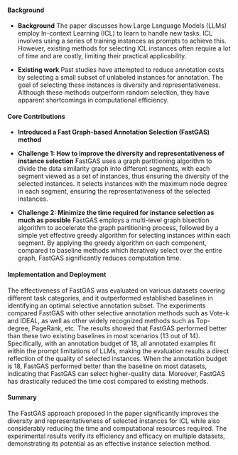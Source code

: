 #### Background
- **Background**
The paper discusses how Large Language Models (LLMs) employ In-context Learning (ICL) to learn to handle new tasks. ICL involves using a series of training instances as prompts to achieve this. However, existing methods for selecting ICL instances often require a lot of time and are costly, limiting their practical applicability.

- **Existing work**
Past studies have attempted to reduce annotation costs by selecting a small subset of unlabeled instances for annotation. The goal of selecting these instances is diversity and representativeness. Although these methods outperform random selection, they have apparent shortcomings in computational efficiency.

#### Core Contributions
  - **Introduced a Fast Graph-based Annotation Selection (FastGAS) method**
  - **Challenge 1: How to improve the diversity and representativeness of instance selection**
      FastGAS uses a graph partitioning algorithm to divide the data similarity graph into different segments, with each segment viewed as a set of instances, thus ensuring the diversity of the selected instances. It selects instances with the maximum node degree in each segment, ensuring the representativeness of the selected instances.

  - **Challenge 2: Minimize the time required for instance selection as much as possible**
      FastGAS employs a multi-level graph bisection algorithm to accelerate the graph partitioning process, followed by a simple yet effective greedy algorithm for selecting instances within each segment. By applying the greedy algorithm on each component, compared to baseline methods which iteratively select over the entire graph, FastGAS significantly reduces computation time.

#### Implementation and Deployment
The effectiveness of FastGAS was evaluated on various datasets covering different task categories, and it outperformed established baselines in identifying an optimal selective annotation subset. The experiments compared FastGAS with other selective annotation methods such as Vote-k and IDEAL, as well as other widely recognized methods such as Top-degree, PageRank, etc. The results showed that FastGAS performed better than these two existing baselines in most scenarios (13 out of 14). Specifically, with an annotation budget of 18, all annotated examples fit within the prompt limitations of LLMs, making the evaluation results a direct reflection of the quality of selected instances. When the annotation budget is 18, FastGAS performed better than the baseline on most datasets, indicating that FastGAS can select higher-quality data. Moreover, FastGAS has drastically reduced the time cost compared to existing methods.

#### Summary
The FastGAS approach proposed in the paper significantly improves the diversity and representativeness of selected instances for ICL while also considerably reducing the time and computational resources required. The experimental results verify its efficiency and efficacy on multiple datasets, demonstrating its potential as an effective instance selection method.